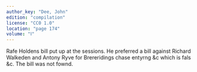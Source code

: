 ```yaml
---
author_key: "Dee, John"
edition: "compilation"
license: "CC0 1.0"
location: "page 174"
volume: "Ⅰ"
---
```

Rafe Holdens bill put up at the sessions. He preferred a bill against Richard
Walkeden and Antony Ryve for Brereridings chase entyrng &c which is fals &c.
The bill was not fownd.
